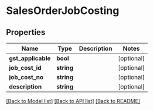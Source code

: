 # SalesOrderJobCosting

## Properties
Name | Type | Description | Notes
------------ | ------------- | ------------- | -------------
**gst_applicable** | **bool** |  | [optional] 
**job_cost_id** | **string** |  | [optional] 
**job_cost_no** | **string** |  | [optional] 
**description** | **string** |  | [optional] 

[[Back to Model list]](../README.md#documentation-for-models) [[Back to API list]](../README.md#documentation-for-api-endpoints) [[Back to README]](../README.md)


